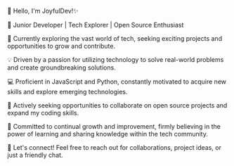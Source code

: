 👋 Hello, I'm JoyfulDev!✨

🌟 Junior Developer | Tech Explorer | Open Source Enthusiast

🔭 Currently exploring the vast world of tech, seeking exciting projects and opportunities to grow and contribute.

💡 Driven by a passion for utilizing technology to solve real-world problems and create groundbreaking solutions.

💻 Proficient in JavaScript and Python, constantly motivated to acquire new skills and explore emerging technologies.

🌱 Actively seeking opportunities to collaborate on open source projects and expand my coding skills.

🚀 Committed to continual growth and improvement, firmly believing in the power of learning and sharing knowledge within the tech community.

💬 Let's connect! Feel free to reach out for collaborations, project ideas, or just a friendly chat.



<!---
JoyfulDevv/JoyfulDevv is a ✨ special ✨ repository because its `README.md` (this file) appears on your GitHub profile.
You can click the Preview link to take a look at your changes.
--->
